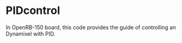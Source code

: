 # PIDcontrol
In OpenRB-150 board, this code provides the guide of controlling an Dynamixel with PID.
